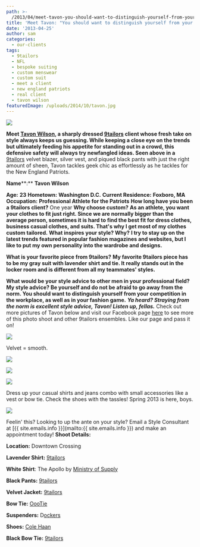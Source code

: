 ```yaml
---
path: >-
  /2013/04/meet-tavon-you-should-want-to-distinguish-yourself-from-your-competition/
title: 'Meet Tavon: "You should want to distinguish yourself from your competition."'
date: '2013-04-25'
author: sam
categories:
  - our-clients
tags:
  - 9tailors
  - NFL
  - bespoke suiting
  - custom menswear
  - custom suit
  - meet a client
  - new england patriots
  - real client
  - tavon wilson
featuredImage: /uploads/2014/10/tavon.jpg
---
```

[![](http://4.bp.blogspot.com/-7pA3JmnuQmM/UXlGiyFkIBI/AAAAAAAACr8/VBJjIdmeo80/s640/Cover_Image.jpg)](http://4.bp.blogspot.com/-7pA3JmnuQmM/UXlGiyFkIBI/AAAAAAAACr8/VBJjIdmeo80/s1600/Cover_Image.jpg)

 **************Meet [Tavon Wilson](http://www.patriots.com/team/roster/Tavon-Wilson/80834f96-6849-4adf-af92-d1b87e36b63a), a sharply dressed [9tailors](http://www.9tailors.com/) client whose fresh take on style always keeps us guessing. While keeping a close eye on the trends but ultimately feeding his appetite for standing out in a crowd, this defensive safety will always try newfangled ideas. Seen above in a************** [9tailors](http://www.9tailors.com/) velvet blazer, silver vest, and piqued black pants with just the right amount of sheen, Tavon tackles geek chic as effortlessly as he tackles for the New England Patriots. 

 **Name****:** ****Tavon Wilson****

******Age:****** ****23****
********Hometown:******** **********Washington D.C.**********
******Current Residence:****** ********Foxboro, MA********
******Occupation:****** ****Professional Athlete for the Patriots****
 **How long have you been a 9tailors client?**
One year
 **Why choose custom?**
**As an athlete, you want your clothes to fit just right. Since we are normally bigger than the average person, sometimes it is hard to find the best fit for dress clothes, business casual clothes, and suits. That's why I get most of my clothes custom tailored.** 
 ****************What inspires your style? Why?****************
**********I try to stay up on the latest trends featured in popular fashion magazines and websites, but I like to put my own personality into the wardrobe and designs.**********

 ****************************What is your favorite piece from 9tailors?****************************
**My favorite 9tailors piece has to be my gray suit with lavender shirt and tie. It really stands out in the locker room and is different from all my teammates' styles.** 

 ****What would be your style advice to other men in your professional field?****
**My style advice? Be yourself and do not be afraid to go away from the norm. You should want to distinguish yourself from your competition in the workplace, as well as in your fashion game.** 
 ******_Ya heard? Straying from the norm is excellent style advice, Tavon! Listen up, fellas._******
 Check out more pictures of Tavon below and visit our Facebook page [here](https://www.facebook.com/pages/9tailors/49696314250) to see more of this photo shoot and other 9tailors ensembles. Like our page and pass it on!

[![](http://2.bp.blogspot.com/-C33xzcZ2dT4/UXlHWx1mcGI/AAAAAAAACsQ/BaCNKgm3Q9Y/s400/IMG_4392.jpg)](http://2.bp.blogspot.com/-C33xzcZ2dT4/UXlHWx1mcGI/AAAAAAAACsQ/BaCNKgm3Q9Y/s1600/IMG_4392.jpg)

Velvet = smooth.

[![](http://4.bp.blogspot.com/-JPQjmZ6iqvc/UXlGjwmr6pI/AAAAAAAACsI/LuLqBtDKS70/s400/bloggy.JPG)](http://4.bp.blogspot.com/-JPQjmZ6iqvc/UXlGjwmr6pI/AAAAAAAACsI/LuLqBtDKS70/s1600/bloggy.JPG)

[![](http://2.bp.blogspot.com/-gbPxRkoJBoQ/UXBcj9zOQyI/AAAAAAAACoU/RBMrf2Frmz4/s400/IMG_4395rt.jpg)](http://2.bp.blogspot.com/-gbPxRkoJBoQ/UXBcj9zOQyI/AAAAAAAACoU/RBMrf2Frmz4/s1600/IMG_4395rt.jpg)

[![](http://3.bp.blogspot.com/-pC4EMsCBJrs/UXBc8zATxeI/AAAAAAAACp0/6K-AbVthNcY/s400/IMG_4436.jpg)](http://3.bp.blogspot.com/-pC4EMsCBJrs/UXBc8zATxeI/AAAAAAAACp0/6K-AbVthNcY/s1600/IMG_4436.jpg)

Dress up your casual shirts and jeans combo with small accessories like a vest or bow tie.
Check the shoes with the tassles! Spring 2013 is here, boys.

[![](http://2.bp.blogspot.com/-S7Ro7UEUVsU/UXBcpkwJ7hI/AAAAAAAACos/V-nHHVitxMw/s640/IMG_4398rt.jpg)](http://2.bp.blogspot.com/-S7Ro7UEUVsU/UXBcpkwJ7hI/AAAAAAAACos/V-nHHVitxMw/s1600/IMG_4398rt.jpg)

Feelin' this? Looking to up the ante on your style? Email a Style Consultant at [{{ site.emails.info }}](mailto:{{ site.emails.info }}) and make an appointment today!
 **Shoot Details:**

**Location:** Downtown Crossing

**Lavender Shirt:** [9tailors](http://www.9tailors.com/)

**White Shirt**: The Apollo by [Ministry of Supply](http://ministryofsupply.com/)

**Black Pants:** [9tailors](http://www.9tailors.com/)

**Velvet Jacket:** [9tailors](http://www.9tailors.com/)

**Bow Tie:** [OooTie](http://www.oootie.com/)

**Suspenders:** D[ockers](http://us.dockers.com/home/index.jsp)

**Shoes:** [Cole Haan](http://www.colehaan.com/colehaan/home.jsp)

**Black Bow Tie:** [9tailors](http://www.9tailors.com/)